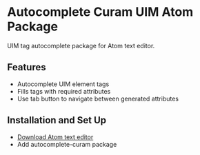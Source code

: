 # Autocomplete Curam UIM Atom Package

UIM tag autocomplete package for Atom text editor.

## Features

* Autocomplete UIM element tags
* Fills tags with required attributes
* Use tab button to navigate between generated attributes

## Installation and Set Up

* [Download Atom text editor](https://atom.io/)
* Add autocomplete-curam package
